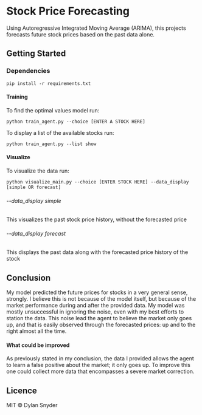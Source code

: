 # Stock Price Forecasting
Using Autoregressive Integrated Moving Average (ARIMA), this projects forecasts future stock prices based on the past data alone. 

## Getting Started

### Dependencies
```
pip install -r requirements.txt
```
#### Training 
To find the optimal values model run:
```
python train_agent.py --choice [ENTER A STOCK HERE]
```
To display a list of the available stocks run:
```
python train_agent.py --list show
```

#### Visualize 
To visualize the data run:
```
python visualize_main.py --choice [ENTER STOCK HERE] --data_display [simple OR forecast]
```
###### --data_display simple
This visualizes the past stock price history, without the forecasted price

###### --data_display forecast
This displays the past data along with the forecasted price history of the stock

## Conclusion
My model predicted the future prices for stocks in a very general sense, strongly. I believe this is not because of the model itself, but because of the market performance during and after the provided data. My model was mostly unsuccessful in ignoring the noise, even with my best efforts to station the data. This noise lead the agent to believe the market only goes up, and that is easily observed through the forecasted prices: up and to the right almost all the time.
#### What could be improved 
As previously stated in my conclusion, the data I provided allows the agent to learn a false positive about the market; it only goes up. To improve this one could collect more data that encompasses a severe market correction.
## Licence
MIT © Dylan Snyder
